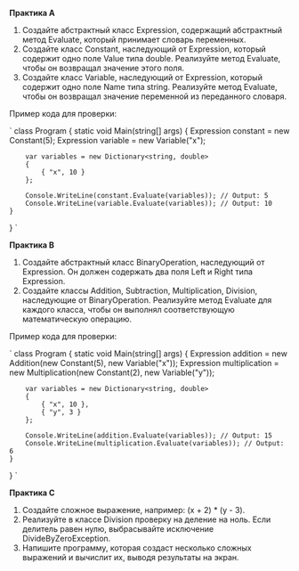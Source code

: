 **Практика А**

1. Создайте абстрактный класс Expression, содержащий абстрактный метод Evaluate, который принимает словарь переменных.
2. Создайте класс Constant, наследующий от Expression, который содержит одно поле Value типа double. Реализуйте метод Evaluate, чтобы он возвращал значение этого поля.
3. Создайте класс Variable, наследующий от Expression, который содержит одно поле Name типа string. Реализуйте метод Evaluate, чтобы он возвращал значение переменной из переданного словаря.

Пример кода для проверки:

`
class Program
{
    static void Main(string[] args)
    {
        Expression constant = new Constant(5);
        Expression variable = new Variable("x");

        var variables = new Dictionary<string, double>
        {
            { "x", 10 }
        };

        Console.WriteLine(constant.Evaluate(variables)); // Output: 5
        Console.WriteLine(variable.Evaluate(variables)); // Output: 10
    }
}
`

**Практика B**

1. Создайте абстрактный класс BinaryOperation, наследующий от Expression. Он должен содержать два поля Left и Right типа Expression.
2. Создайте классы Addition, Subtraction, Multiplication, Division, наследующие от BinaryOperation. Реализуйте метод Evaluate для каждого класса, чтобы он выполнял соответствующую математическую операцию.

Пример кода для проверки:

`
class Program
{
    static void Main(string[] args)
    {
        Expression addition = new Addition(new Constant(5), new Variable("x"));
        Expression multiplication = new Multiplication(new Constant(2), new Variable("y"));

        var variables = new Dictionary<string, double>
        {
            { "x", 10 },
            { "y", 3 }
        };

        Console.WriteLine(addition.Evaluate(variables)); // Output: 15
        Console.WriteLine(multiplication.Evaluate(variables)); // Output: 6
    }
}
`

**Практика С**

1. Создайте сложное выражение, например: (x + 2) * (y - 3).
2. Реализуйте в классе Division проверку на деление на ноль. Если делитель равен нулю, выбрасывайте исключение DivideByZeroException.
3. Напишите программу, которая создаст несколько сложных выражений и вычислит их, выводя результаты на экран.